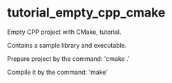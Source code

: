 # tutorial_empty_cpp_cmake
Empty CPP project with CMake, tutorial.

Contains a sample library and executable.

Prepare project by the command: 'cmake .'

Compile it by the command: 'make'
